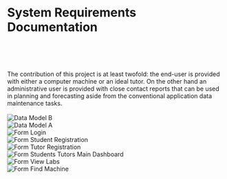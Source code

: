 # System Requirements Documentation
</br>
</br></br>

The contribution of this project is at least twofold: the end-user is provided with either a
computer machine or an ideal tutor. On the other hand an administrative user is provided with
close contact reports that can be used in planning and forecasting aside from the conventional application data maintenance tasks.</br></br>
![Data Model B](https://user-images.githubusercontent.com/26520289/61610723-3784e080-ac5a-11e9-9b4d-eb47d506df1a.PNG)</br>
![Data Model A](https://user-images.githubusercontent.com/26520289/61610724-381d7700-ac5a-11e9-937a-2652b6890cdf.PNG) </br>
![Form Login](https://user-images.githubusercontent.com/26520289/61609779-80876580-ac57-11e9-81a4-dbc63682d1e1.png)</br>
![Form Student Registration](https://user-images.githubusercontent.com/26520289/61610405-5e8ee280-ac59-11e9-9e7c-6080a02dbeb3.PNG)</br>
![Form Tutor Registration](https://user-images.githubusercontent.com/26520289/61610411-63ec2d00-ac59-11e9-92b4-915decf3fc7f.PNG)</br>
![Form Students Tutors Main Dashboard](https://user-images.githubusercontent.com/26520289/61609802-91d07200-ac57-11e9-8144-f1bdebb075d4.PNG)</br>
![Form View Labs](https://user-images.githubusercontent.com/26520289/61609818-9b59da00-ac57-11e9-948a-a1da9046c662.PNG)</br>
![Form Find Machine](https://user-images.githubusercontent.com/26520289/61609866-b7f61200-ac57-11e9-8d14-487d341311a8.PNG)
